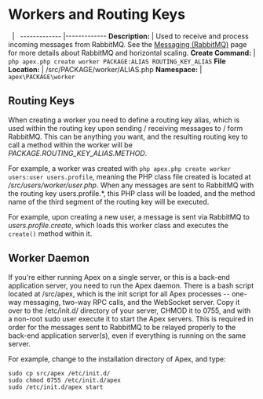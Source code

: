 
# Workers and Routing Keys

&nbsp; | &nbsp; ------------- |------------- **Description:** | Used to receive and process incoming messages
from RabbitMQ.  See the [Messaging (RabbitMQ)](../messaging.md) page for more details about RabbitMQ and
horizontal scaling. **Create Command:** | `php apex.php create worker PACKAGE:ALIAS ROUTING_KEY_ALIAS` **File
Location:** | /src/PACKAGE/worker/ALIAS.php **Namespace:** | `apex\PACKAGE\worker`


## Routing Keys

When creating a worker you need to define a routing key alias, which is used within the routing key upon
sending / receiving messages to / form RabbitMQ.  This can be anything you want, and the resulting routing key
to call a method within the worker will be *PACKAGE.ROUTING_KEY_ALIAS.METHOD*.

For example, a worker was created with `php apex.php create worker users:user users.profile`, meaning the PHP
class file created is located at */src/users/worker/user.php*.  When any messages are sent to RabbitMQ with
the routing key users.profile.*, this PHP class will be loaded, and the method name of the third segment of
the routing key will be executed.

For example, upon creating a new user, a message is sent via RabbitMQ to *users.profile.create*, which loads
this worker class and executes the `create()` method within it.


## Worker Daemon

If you're either running Apex on a single server, or this is a back-end application server, you need to run
the Apex daemon.  There is a bash script located at /src/apex, which is the init script for all Apex processes
-- one-way messaging, two-way RPC calls, and the WebSocket server.  Copy it over to the /etc/init.d/ directory
of your server, CHMOD it to 0755, and with a non-root sudo user execute it to start the Apex servers. This is
required in order for the messages sent to RabbitMQ to be relayed properly to the back-end application
server(s), even if everything is running on the same server.

For example, change to the installation directory of Apex, and type:

~~~
sudo cp src/apex /etc/init.d/
sudo chmod 0755 /etc/init.d/apex
sudo /etc/init.d/apex start
~~~



